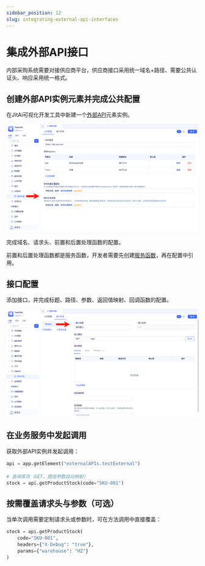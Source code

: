 ```yaml
---
sidebar_position: 12
slug: integrating-external-api-interfaces
---
```


# 集成外部API接口
内部采购系统需要对接供应商平台，供应商接口采用统一域名+路径、需要公共认证头、响应采用统一格式。

## 创建外部API实例元素并完成公共配置
在JitAi可视化开发工具中新建一个[外部API](../../reference/framework/JitService/external-api-integration)元素实例。

![创建外部API实例元素](./img/jitservice/create-external-api-instance-element.png)

完成域名、请求头、前置和后置处理函数的配置。

前置和后置处理函数都是服务函数，开发者需要先创建[服务函数](../../reference/framework/JitService/custom-business-service)，再在配置中引用。

## 接口配置
添加接口，并完成标题、路径、参数、返回值映射、回调函数的配置。

![配置接口列表](./img/jitservice/configure-interface-list.png)

## 在业务服务中发起调用
获取外部API实例并发起调用：

```python title="调用示例"
api = app.getElement("externalAPIs.testExternal")

# 查询库存（GET，路径参数自动映射）
stock = api.getProductStock(code="SKU-001")
```

## 按需覆盖请求头与参数（可选）
当单次调用需要定制请求头或参数时，可在方法调用中直接覆盖：

```python
stock = api.getProductStock(
    code="SKU-001",
    headers={"X-Debug": "true"},
    params={"warehouse": "HZ"}
)
```
